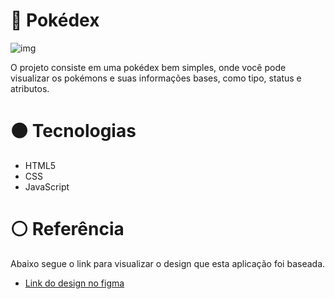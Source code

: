 # 🔴 Pokédex

![img](./pokedex.png)

O projeto consiste em uma pokédex bem simples, onde você pode visualizar os pokémons e suas informações bases, como tipo, status e atributos.


# ⚫ Tecnologias

* HTML5
* CSS
* JavaScript

# ⚪ Referência

Abaixo segue o link para visualizar o design que esta aplicação foi baseada.

* [Link do design no figma](https://www.figma.com/proto/mAEJHqlFDWtkXdPuc92QPU/Pok%C3%A9dexFIgma?node-id=0-1&t=kHupMaXEDDgL1VVQ-1)
